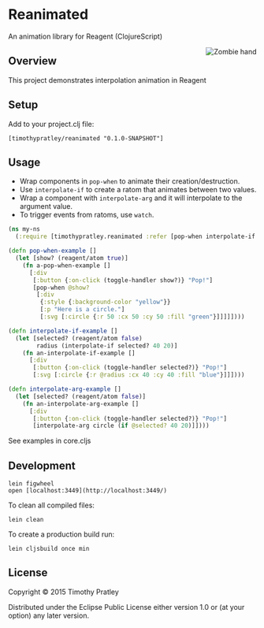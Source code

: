 # Reanimated

An animation library for Reagent (ClojureScript)

<img src="https://raw.githubusercontent.com/timothypratley/reanimated/master/resources/public/img/monster_zombie_hand-512.png"
 alt="Zombie hand" title="Zombie hand" align="right" />

## Overview

This project demonstrates interpolation animation in Reagent


## Setup

 Add to your project.clj file:

    [timothypratley/reanimated "0.1.0-SNAPSHOT"]


## Usage

* Wrap components in `pop-when` to animate their creation/destruction.
* Use `interpolate-if` to create a ratom that animates between two values.
* Wrap a component with `interpolate-arg` and it will interpolate to the argument value.
* To trigger events from ratoms, use `watch`.

```Clojure
(ns my-ns
  (:require [timothypratley.reanimated :refer [pop-when interpolate-if interpolate-arg toggle-handler]]))

(defn pop-when-example []
  (let [show? (reagent/atom true)]
    (fn a-pop-when-example []
      [:div
       [:button {:on-click (toggle-handler show?)} "Pop!"]
       [pop-when @show?
        [:div
         {:style {:background-color "yellow"}}
         [:p "Here is a circle."]
         [:svg [:circle {:r 50 :cx 50 :cy 50 :fill "green"}]]]]])))

(defn interpolate-if-example []
  (let [selected? (reagent/atom false)
        radius (interpolate-if selected? 40 20)]
    (fn an-interpolate-if-example []
      [:div
       [:button {:on-click (toggle-handler selected?)} "Pop!"]
       [:svg [:circle {:r @radius :cx 40 :cy 40 :fill "blue"}]]])))

(defn interpolate-arg-example []
  (let [selected? (reagent/atom false)]
    (fn an-interpolate-arg-example []
      [:div
       [:button {:on-click (toggle-handler selected?)} "Pop!"]
       [interpolate-arg circle (if @selected? 40 20)]])))
```

See examples in core.cljs


## Development

    lein figwheel
    open [localhost:3449](http://localhost:3449/)

To clean all compiled files:

    lein clean

To create a production build run:

    lein cljsbuild once min


## License

Copyright © 2015 Timothy Pratley

Distributed under the Eclipse Public License either version 1.0 or (at your option) any later version.
